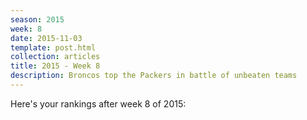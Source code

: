 ```yaml
---
season: 2015
week: 8
date: 2015-11-03
template: post.html
collection: articles
title: 2015 - Week 8
description: Broncos top the Packers in battle of unbeaten teams
---
```


Here's your rankings after week 8 of 2015:


